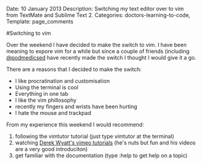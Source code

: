 Date: 10 January 2013
Description: Switching my text editor over to vim from TextMate and Sublime Text 2. 
Categories: doctors-learning-to-code,
Template: page_comments

#Switching to vim

Over the weekend I have decided to make the switch to vim.
I have been meaning to expore vim for a while but since a couple of friends (including [@podmedicsed](https://twitter.com/PodmedicsEd "Ed Wallitt on Twitter") have recently made the switch I thought I would give it a go.

There are a reasons that I decided to make the switch:

<!-- ~~fold~~ -->

- I like procratination and customisation
- Using the terminal is cool
- Everything in one tab
- I like the vim phillosophy
- recently my fingers and wrists have been hurting
- I hate the mouse and trackpad

From my experience this weekend I would recommend:

1. following the vimtutor tutorial (just type vimtutor at the terminal)
2. watching [Derek Wyatt's vimeo tutorials](http://vimeo.com/user1690209/videos "Derek Wyatt on vimeo") (he's nuts but fun and his videos are a very good introduciton)
3. get familiar with the documentation (type :help <function> to get help on a topic)
